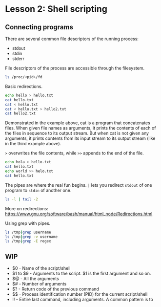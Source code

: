# Lesson 2: Shell scripting


## Connecting programs

There are several common file descriptors of the running process:
* stdout
* stdin
* stderr

File descriptors of the process are accessible through the filesystem.
```bash
ls /proc/<pid>/fd
```

Basic redirections.
```bash
echo hello > hello.txt
cat hello.txt
cat < hello.txt
cat < hello.txt > hello2.txt
cat hello2.txt
```

Demonstrated in the example above, cat is a program that concatenates files. When given file names as arguments, it prints the contents of each of the files in sequence to its output stream. But when cat is not given any arguments, it prints contents from its input stream to its output stream (like in the third example above).

`>` overwrites the file contents, while `>>` appends to the end of the file.
```bash
echo hola > hello.txt
cat hello.txt
echo world >> helo.txt
cat hello.txt
```

The pipes are where the real fun begins. `|` lets you redirect `stdout` of one program to `stdin` of another one.
```bash
ls -l | tail -2
```

More on redirections: https://www.gnu.org/software/bash/manual/html_node/Redirections.html

Using grep with pipes.
```bash
ls /tmp|grep username
ls /tmp|grep -v username
ls /tmp|grep -E regex
```
## WIP

* $0 - Name of the script/shell
* $1 to $9 - Arguments to the script. $1 is the first argument and so on.
* $@ - All the arguments
* $# - Number of arguments
* $? - Return code of the previous command
* $$ - Process identification number (PID) for the current script/shell
* !! - Entire last command, including arguments. A common pattern is to
